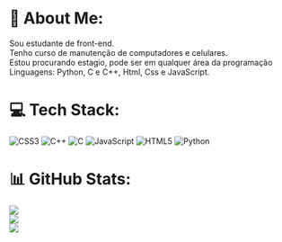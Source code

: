 # 💫 About Me:
Sou estudante de front-end.<br>Tenho curso de manutenção de computadores e celulares.<br>Estou procurando estagio, pode ser em qualquer área da programação<br>Linguagens: Python, C e C++, Html, Css e JavaScript.


# 💻 Tech Stack:
![CSS3](https://img.shields.io/badge/css3-%231572B6.svg?style=for-the-badge&logo=css3&logoColor=white) ![C++](https://img.shields.io/badge/c++-%2300599C.svg?style=for-the-badge&logo=c%2B%2B&logoColor=white) ![C](https://img.shields.io/badge/c-%2300599C.svg?style=for-the-badge&logo=c&logoColor=white) ![JavaScript](https://img.shields.io/badge/javascript-%23323330.svg?style=for-the-badge&logo=javascript&logoColor=%23F7DF1E) ![HTML5](https://img.shields.io/badge/html5-%23E34F26.svg?style=for-the-badge&logo=html5&logoColor=white) ![Python](https://img.shields.io/badge/python-3670A0?style=for-the-badge&logo=python&logoColor=ffdd54)
# 📊 GitHub Stats:
![](https://github-readme-stats.vercel.app/api?username=Carlos8743&theme=dark&hide_border=false&include_all_commits=false&count_private=false)<br/>
![](https://github-readme-streak-stats.herokuapp.com/?user=Carlos8743&theme=dark&hide_border=false)<br/>
![](https://github-readme-stats.vercel.app/api/top-langs/?username=Carlos8743&theme=dark&hide_border=false&include_all_commits=false&count_private=false&layout=compact)

<!-- Proudly created with GPRM ( https://gprm.itsvg.in ) -->
